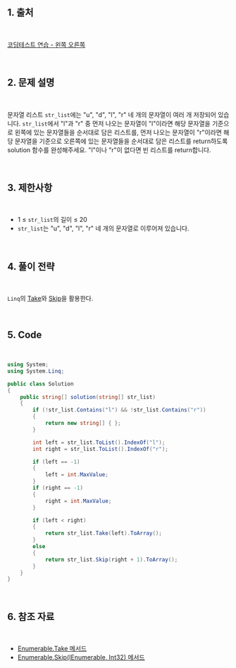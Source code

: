## 1. 출처

<br>

[코딩테스트 연습 - 왼쪽 오른쪽](https://school.programmers.co.kr/learn/courses/30/lessons/181890)

<br>

## 2. 문제 설명

<br>

문자열 리스트 `str_list`에는 "u", "d", "l", "r" 네 개의 문자열이 여러 개 저장되어 있습니다. `str_list`에서 "l"과 "r" 중 먼저 나오는 문자열이 "l"이라면 해당 문자열을 기준으로 왼쪽에 있는 문자열들을 순서대로 담은 리스트를, 먼저 나오는 문자열이 "r"이라면 해당 문자열을 기준으로 오른쪽에 있는 문자열들을 순서대로 담은 리스트를 return하도록 solution 함수를 완성해주세요. "l"이나 "r"이 없다면 빈 리스트를 return합니다.

<br>

## 3. 제한사항

<br>

- 1 ≤ `str_list`의 길이 ≤ 20
- `str_list`는 "u", "d", "l", "r" 네 개의 문자열로 이루어져 있습니다.

<br>

## 4. 풀이 전략

<br>
 
`Linq`의 [Take](https://learn.microsoft.com/ko-kr/dotnet/api/system.linq.enumerable.take?view=net-8.0)와 [Skip](https://learn.microsoft.com/ko-kr/dotnet/api/system.linq.enumerable.skip?view=net-8.0)을 활용한다.

<br>

## 5. Code

<br>

```cs
using System;
using System.Linq;

public class Solution
{
    public string[] solution(string[] str_list)
    {
        if (!str_list.Contains("l") && !str_list.Contains("r"))
        {
            return new string[] { };
        }

        int left = str_list.ToList().IndexOf("l");
        int right = str_list.ToList().IndexOf("r");

        if (left == -1)
        {
            left = int.MaxValue;
        }
        if (right == -1)
        {
            right = int.MaxValue;
        }

        if (left < right)
        {
            return str_list.Take(left).ToArray();
        }
        else
        {
            return str_list.Skip(right + 1).ToArray();
        }
    }
}
```

<br>

## 6. 참조 자료

<br>

- [Enumerable.Take 메서드](https://learn.microsoft.com/ko-kr/dotnet/api/system.linq.enumerable.take?view=net-8.0)
- [Enumerable.Skip<TSource>(IEnumerable<TSource>, Int32) 메서드](https://learn.microsoft.com/ko-kr/dotnet/api/system.linq.enumerable.skip?view=net-8.0)